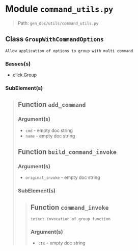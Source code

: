 # Module `command_utils.py`
> Path: `gen_doc/utils/command_utils.py`
## Class `GroupWithCommandOptions`
```text
Allow application of options to group with multi command
```

### Basses(s)
+ click.Group
### SubElement(s)
 > ## Function  `add_command`
 > ### Argument(s)
 > + `cmd` - empty doc string
 > + `name` - empty doc string
 > ## Function  `build_command_invoke`
 > ### Argument(s)
 > + `original_invoke` - empty doc string
 > ### SubElement(s)
 > > ## Function  `command_invoke`
 > > ```text
 > > insert invocation of group function
 > > ```
 > >
 > > ### Argument(s)
 > > + `ctx` - empty doc string